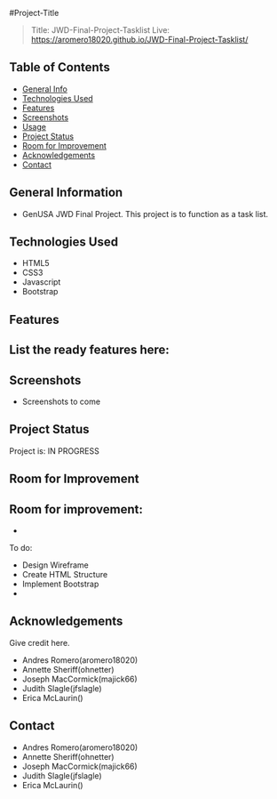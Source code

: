 #Project-Title
> Title: JWD-Final-Project-Tasklist
> Live: https://aromero18020.github.io/JWD-Final-Project-Tasklist/

## Table of Contents
* [General Info](#general-information)
* [Technologies Used](#technologies-used)
* [Features](#features)
* [Screenshots](#screenshots)
* [Usage](#usage)
* [Project Status](#project-status)
* [Room for Improvement](#room-for-improvement)
* [Acknowledgements](#acknowledgements)
* [Contact](#contact)


## General Information
- GenUSA JWD Final Project. This project is to function as a task list.


## Technologies Used
- HTML5
- CSS3
- Javascript
- Bootstrap


## Features
List the ready features here:
- 


## Screenshots
 - Screenshots to come


## Project Status
Project is: IN PROGRESS

## Room for Improvement

Room for improvement:
- 
- 

To do:
- Design Wireframe
- Create HTML Structure
- Implement Bootstrap
- 



## Acknowledgements
Give credit here.
- Andres Romero(aromero18020)
- Annette Sheriff(ohnetter)
- Joseph MacCormick(majick66)
- Judith Slagle(jfslagle)
- Erica McLaurin()


## Contact
- Andres Romero(aromero18020)
- Annette Sheriff(ohnetter)
- Joseph MacCormick(majick66)
- Judith Slagle(jfslagle)
- Erica McLaurin()
